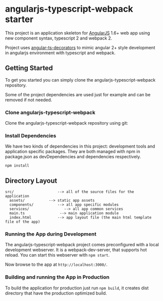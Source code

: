 # angularjs-typescript-webpack starter

This project is an application skeleton for [AngularJS](http://angularjs.org/) 1.6+ web app using new component syntax, typescript 2 and webpack 2.

Project uses [angular-ts-decorators](https://github.com/vsternbach/angular-ts-decorators) to mimic angular 2+ style development in angularjs environment with typescript and webpack.
## Getting Started

To get you started you can simply clone the angularjs-typescript-webpack repository.

Some of the project dependencies are used just for example and can be removed if not needed. 

### Clone angularjs-typescript-webpack

Clone the angularjs-typescript-webpack repository using git:

### Install Dependencies

We have two kinds of dependencies in this project: development tools and application specific packages. They are both managed with npm in package.json as devDependencies and dependencies respectively.

```
npm install
```

## Directory Layout

```
src/                    --> all of the source files for the application
  assets/           --> static app assets
  components/           --> all app specific modules
  services/                --> all app common services
  main.ts                --> main application module
  index.html            --> app layout file (the main html template file of the app)
```

### Running the App during Development

The angularjs-typescript-webpack project comes preconfigured with a local development webserver. It is a webpack-dev-server, that supports hot reload.  You can start this webserver with `npm start`.

Now browse to the app at `http://localhost:3000/`.

### Building and running the App in Production

To build the application for production just run `npm build`, it creates dist directory that have the production optimized build.
